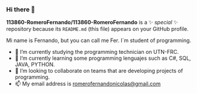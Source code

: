 ### Hi there 👋


**113860-RomeroFernando/113860-RomeroFernando** is a ✨ _special_ ✨ repository because its `README.md` (this file) appears on your GitHub profile.

Mi name is Fernando, but you can call me Fer. I´m student of programming.

- 🔭 I’m currently studying the programming technician on UTN-FRC.
- 🌱 I’m currently learning some programming lenguajes such as C#, SQL, JAVA, PYTHON.
- 👯 I’m looking to collaborate on teams that are developing projects of programming. 
- 📫 My email address is romerofernandonicolas@gmail.com


